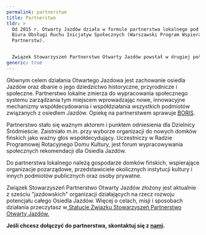 ```yaml
---
permalink: partnerstwo
title: Partnerstwo
tldr: >
  Od 2015 r. Otwarty Jazdów działa w formule partnerstwa lokalnego pod opieką
  Biura Obsługi Ruchu Inicjatyw Społecznych (Warszawski Program Wspierania
  Partnerstw). 


  Związek Stowarzyszeń Partnerstwo Otwarty Jazdów powstał w drugiej połowie 2018 roku, jako formalne ciało Partnerstwa dla Osiedla Jazdów, aby skuteczniej reprezentować społeczność Osiedla przed urzędem m.st. Warszawy oraz pozyskiwać fundusze na wspólną działalność. 
generic: true
---
```

Głównym celem działania Otwartego Jazdowa jest zachowanie osiedla Jazdów oraz dbanie o jego dziedzictwo historyczne, przyrodnicze i społeczne. Partnerstwo lokalne zmierza do wypracowania społecznego systemu zarządzania tym miejscem wprowadzając nowe, innowacyjne mechanizmy współdecydowania i współdziałania wszystkich podmiotów związanych z osiedlem Jazdów. Opiekę na partnerstwem sprawuje [BORIS](https://www.facebook.com/stowarzyszenieboris/).

Partnerstwo stało się ważnym aktorem i punktem odniesienia dla Dzielnicy Śródmieście. Zaistniało m.in. przy wyborze organizacji do nowych domków fińskich jako ważny głos współdecydujący. Uczestniczy w Radzie Programowej Rotacyjnego Domu Kultury, jest forum wypracowywania społecznych rekomendacji dla Osiedla Jazdów.

Do partnerstwa lokalnego należą gospodarze domków fińskich, wspierające organizacje pozarządowe, przedstawiciele okolicznych instytucji kultury i innych podmiotów publicznych oraz osoby prywatne. 

Związek Stowarzyszeń Partnerstwo Otwarty Jazdów złożony jest aktualnie z sześciu "jazdowskich" organizacji działających na rzecz rozwoju potencjału całego Osiedla Jazdów. Więcej o celach, misji i sposobach działania przeczytasz w[ Statucie Związku Stowarzyszeń Partnerstwo Otwarty Jazdów.](https://drive.google.com/file/d/1xXlxdlXRn6QKa5sg1v_M4x8Pu7N9iDov/view?usp=sharing)

**Jeśli chcesz dołączyć do partnerstwa, skontaktuj się z [nami](#oj-footer).**